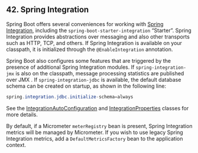## 42. Spring Integration

Spring Boot offers several conveniences for working with [Spring Integration](https://projects.spring.io/spring-integration/), including the  `spring-boot-starter-integration`  “Starter”. Spring Integration provides abstractions over messaging and also other transports such as HTTP, TCP, and others. If Spring Integration is available on your classpath, it is initialized through the  `@EnableIntegration`  annotation.

Spring Boot also configures some features that are triggered by the presence of additional Spring Integration modules. If  `spring-integration-jmx`  is also on the classpath, message processing statistics are published over JMX . If  `spring-integration-jdbc`  is available, the default database schema can be created on startup, as shown in the following line:

```java
spring.integration.jdbc.initialize-schema=always
```

See the [IntegrationAutoConfiguration](https://github.com/spring-projects/spring-boot/tree/v2.1.0.RELEASE/spring-boot-project/spring-boot-autoconfigure/src/main/java/org/springframework/boot/autoconfigure/integration/IntegrationAutoConfiguration.java) and [IntegrationProperties](https://github.com/spring-projects/spring-boot/tree/v2.1.0.RELEASE/spring-boot-project/spring-boot-autoconfigure/src/main/java/org/springframework/boot/autoconfigure/integration/IntegrationProperties.java) classes for more details.

By default, if a Micrometer  `meterRegistry`  bean is present, Spring Integration metrics will be managed by Micrometer. If you wish to use legacy Spring Integration metrics, add a  `DefaultMetricsFactory`  bean to the application context.

